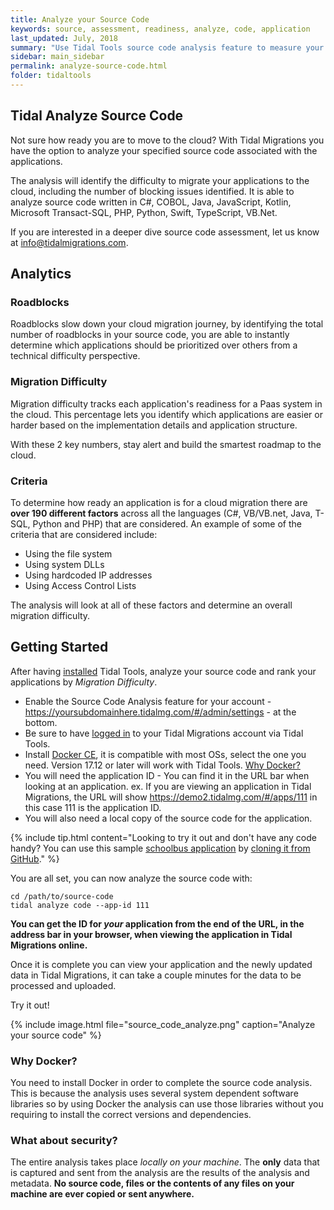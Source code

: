 ```yaml
---
title: Analyze your Source Code
keywords: source, assessment, readiness, analyze, code, application
last_updated: July, 2018
summary: "Use Tidal Tools source code analysis feature to measure your application code bases for cloud PaaS migration difficulty."
sidebar: main_sidebar
permalink: analyze-source-code.html
folder: tidaltools
---
```

## Tidal Analyze Source Code

Not sure how ready you are to move to the cloud? With Tidal Migrations you have
the option to analyze your specified source code associated with the applications.

The analysis will identify the difficulty to migrate your applications to the
cloud, including the number of blocking issues identified. It is able to
analyze source code written in C#, COBOL, Java, JavaScript, Kotlin, Microsoft
Transact-SQL, PHP, Python, Swift, TypeScript, VB.Net.

If you are interested in a deeper dive source code assessment, let us know at
[info@tidalmigrations.com](mailto:info@tidalmigrations.com).

## Analytics

### Roadblocks
Roadblocks slow down your cloud migration journey, by identifying the total number of roadblocks
in your source code, you are able to instantly determine which applications should be prioritized over others from a technical difficulty perspective.

### Migration Difficulty
Migration difficulty tracks each application's readiness for a Paas system in the cloud. This percentage lets
you identify which applications are easier or harder based on the implementation details and application structure.


With these 2 key numbers, stay alert and build the smartest roadmap to the cloud.

### Criteria

To determine how ready an application is for a cloud migration there are **over 190 different factors** across all the languages (C#, VB/VB.net, Java, T-SQL, Python and PHP) that are considered.
An example of some of the criteria that are considered include:
  - Using the file system
  - Using system DLLs
  - Using hardcoded IP addresses
  - Using Access Control Lists

The analysis will look at all of these factors and determine an overall migration difficulty.

## Getting Started

After having [installed](tidal-tools.html#install) Tidal Tools,  analyze your source code and rank your applications by *Migration Difficulty*.

- Enable the Source Code Analysis feature for your account - https://yoursubdomainhere.tidalmg.com/#/admin/settings - at the bottom.
- Be sure to have [logged in](tidal-tools.html#login) to your Tidal Migrations account via Tidal Tools.
- Install [Docker CE](https://docs.docker.com/v17.12/install/), it is compatible with most OSs, select the one you need. Version 17.12 or later will work with Tidal Tools. [Why Docker?](#why-docker)
- You will need the application ID - You can find it in the URL bar when looking at an application. ex. If you are viewing an application in Tidal Migrations, the URL will show https://demo2.tidalmg.com/#/apps/111 in this case 111 is the application ID.
- You will also need a local copy of the source code for the application.

{% include tip.html content="Looking to try it out and don't have any code handy? You can use this sample [schoolbus application](https://github.com/tidalmigrations/schoolbus) by [cloning it from GitHub](https://help.github.com/en/github/creating-cloning-and-archiving-repositories/cloning-a-repository)." %}

You are all set, you can now analyze the source code with:

```
cd /path/to/source-code
tidal analyze code --app-id 111
```

**You can get the ID for _your_ application from the end of the URL, in the address bar in your browser, when viewing the application in Tidal Migrations online.**

Once it is complete you can view your application and the newly updated data in Tidal Migrations, it can take a couple minutes for the data to be processed and uploaded.

Try it out!

{% include image.html file="source_code_analyze.png" caption="Analyze your source code" %}

### Why Docker?

You need to install Docker in order to complete the source code analysis. This is because the analysis uses several system dependent software libraries so by using Docker the analysis can use those libraries without you requiring to install the correct versions and dependencies.

### What about security?

The entire analysis takes place _locally on your machine_. The **only** data that is captured and sent from the analysis are the results of the analysis and metadata. **No source code, files or the contents of any files on your machine are ever copied or sent anywhere.**
